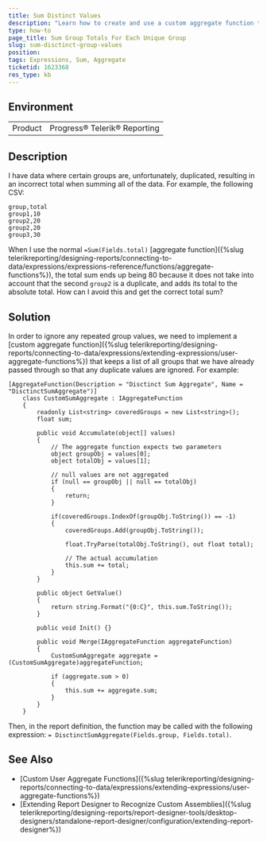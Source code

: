 ```yaml
---
title: Sum Distinct Values
description: "Learn how to create and use a custom aggregate function that sums the values for each distinct group."
type: how-to
page_title: Sum Group Totals For Each Unique Group
slug: sum-disctinct-group-values
position:
tags: Expressions, Sum, Aggregate
ticketid: 1623368
res_type: kb
---
```


## Environment

<table>
	<tbody>
		<tr>
			<td>Product</td>
			<td>Progress® Telerik® Reporting</td>
		</tr>
	</tbody>
</table>

## Description

I have data where certain groups are, unfortunately, duplicated, resulting in an incorrect total when summing all of the data. For example, the following CSV:

```
group,total
group1,10
group2,20
group2,20
group3,30
```

When I use the normal `=Sum(Fields.total)` [aggregate function]({%slug telerikreporting/designing-reports/connecting-to-data/expressions/expressions-reference/functions/aggregate-functions%}), the total sum ends up being 80 because it does not take into account that the second `group2` is a duplicate, and adds its total to the absolute total. How can I avoid this and get the correct total sum?

## Solution

In order to ignore any repeated group values, we need to implement a [custom aggregate function]({%slug telerikreporting/designing-reports/connecting-to-data/expressions/extending-expressions/user-aggregate-functions%}) that keeps a list of all groups that we have already passed through so that any duplicate values are ignored. For example:

```CSharp
[AggregateFunction(Description = "Disctinct Sum Aggregate", Name = "DisctinctSumAggregate")]
	class CustomSumAggregate : IAggregateFunction
	{
		readonly List<string> coveredGroups = new List<string>();
		float sum;

		public void Accumulate(object[] values)
		{
			// The aggregate function expects two parameters
			object groupObj = values[0];
			object totalObj = values[1];

			// null values are not aggregated
			if (null == groupObj || null == totalObj)
			{
				return;
			}

			if(coveredGroups.IndexOf(groupObj.ToString()) == -1)
			{
				coveredGroups.Add(groupObj.ToString());

				float.TryParse(totalObj.ToString(), out float total);

				// The actual accumulation
				this.sum += total;
			}
		}

		public object GetValue()
		{
			return string.Format("{0:C}", this.sum.ToString());
		}

		public void Init() {}

		public void Merge(IAggregateFunction aggregateFunction)
		{
			CustomSumAggregate aggregate = (CustomSumAggregate)aggregateFunction;

			if (aggregate.sum > 0)
			{
				this.sum += aggregate.sum;
			}
		}
	}
```

Then, in the report definition, the function may be called with the following expression: `= DisctinctSumAggregate(Fields.group, Fields.total)`.

## See Also

* [Custom User Aggregate Functions]({%slug telerikreporting/designing-reports/connecting-to-data/expressions/extending-expressions/user-aggregate-functions%})
* [Extending Report Designer to Recognize Custom Assemblies]({%slug telerikreporting/designing-reports/report-designer-tools/desktop-designers/standalone-report-designer/configuration/extending-report-designer%})

